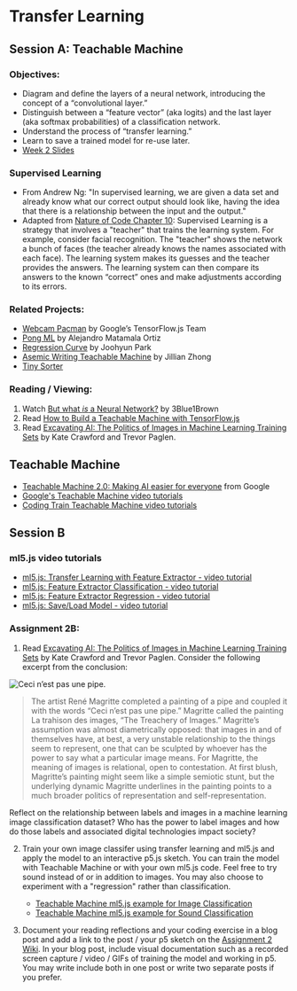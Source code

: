 # Transfer Learning

## Session A: Teachable Machine

### Objectives:
* Diagram and define the layers of a neural network, introducing the concept of a “convolutional layer.”
* Distinguish between a “feature vector” (aka logits) and the last layer (aka softmax probabilities) of a classification network.
* Understand the process of “transfer learning.”
* Learn to save a trained model for re-use later.
* [Week 2 Slides](https://docs.google.com/presentation/d/1BX-oAlZeSoVCUgzqPaklnzIzYQMEHjcFYSQNtx_-8eM/edit?usp=sharing)

### Supervised Learning
* From Andrew Ng: "In supervised learning, we are given a data set and already know what our correct output should look like, having the idea that there is a relationship between the input and the output."
* Adapted from [Nature of Code Chapter 10](http://natureofcode.com/book/chapter-10-neural-networks/): Supervised Learning is a strategy that involves a "teacher" that trains the learning system. For example, consider facial recognition. The "teacher" shows the network a bunch of faces (the teacher already knows the names associated with each face). The learning system makes its guesses and the teacher provides the answers. The learning system can then compare its answers to the known “correct” ones and make adjustments according to its errors.

### Related Projects:
* [Webcam Pacman](https://storage.googleapis.com/tfjs-examples/webcam-transfer-learning/dist/index.html) by Google’s TensorFlow.js Team
* [Pong ML](https://github.com/matamalaortiz/Pong-ML) by Alejandro Matamala Ortiz
* [Regression Curve](https://github.com/byjoohyunpark/regression-curve) by Joohyun Park
* [Asemic Writing Teachable Machine](http://blog.jzhong.today/computationaltypo/Asemic-Writing-Teachable-Machine/) by Jillian Zhong
* [Tiny Sorter](https://experiments.withgoogle.com/tiny-sorter/view)

### Reading / Viewing:
1. Watch [But what *is* a Neural Network?](https://youtu.be/aircAruvnKk) by 3Blue1Brown
2. Read [How to Build a Teachable Machine with TensorFlow.js](https://observablehq.com/@nsthorat/how-to-build-a-teachable-machine-with-tensorflow-js)
3. Read [Excavating AI: The Politics of Images in Machine Learning Training Sets](https://www.excavating.ai) by Kate Crawford and Trevor Paglen.

## Teachable Machine
* [Teachable Machine 2.0: Making AI easier for everyone](https://youtu.be/T2qQGqZxkD0) from Google
* [Google's Teachable Machine video tutorials](https://www.youtube.com/playlist?list=PLJfHZtseuscuTQfodmFnbZ3rBgCWsRT9t)
* [Coding Train Teachable Machine video tutorials](https://thecodingtrain.com/tm)


## Session B

### ml5.js video tutorials
* [ml5.js: Transfer Learning with Feature Extractor - video tutorial](https://youtu.be/kRpZ5OqUY6Y?list=PLRqwX-V7Uu6YPSwT06y_AEYTqIwbeam3y)
* [ml5.js: Feature Extractor Classification - video tutorial](https://youtu.be/eeO-rWYFuG0?list=PLRqwX-V7Uu6YPSwT06y_AEYTqIwbeam3y)
* [ml5.js: Feature Extractor Regression - video tutorial](https://youtu.be/aKgq0m1YjvQ?list=PLRqwX-V7Uu6YPSwT06y_AEYTqIwbeam3y)
* [ml5.js: Save/Load Model - video tutorial](https://youtu.be/eU7gIy3xV30?list=PLRqwX-V7Uu6YPSwT06y_AEYTqIwbeam3y)


### Assignment 2B:
1. Read [Excavating AI: The Politics of Images in Machine Learning Training Sets](https://www.excavating.ai) by Kate Crawford and Trevor Paglen. Consider the following excerpt from the conclusion:

![Ceci n’est pas une pipe.](https://upload.wikimedia.org/wikipedia/en/b/b9/MagrittePipe.jpg)

> The artist René Magritte completed a painting of a pipe and coupled it with the words “Ceci n’est pas une pipe.” Magritte called the painting La trahison des images, “The Treachery of Images.”
> Magritte’s assumption was almost diametrically opposed: that images in and of themselves have, at best, a very unstable relationship to the things seem to represent, one that can be sculpted by whoever has the power to say what a particular image means. For Magritte, the meaning of images is relational, open to contestation. At first blush, Magritte’s painting might seem like a simple semiotic stunt, but the underlying dynamic Magritte underlines in the painting points to a much broader politics of representation and self-representation.

Reflect on the relationship between labels and images in a machine learning image classification dataset? Who has the power to label images and how do those labels and associated digital technologies impact society?

2. Train your own image classifer using transfer learning and ml5.js and apply the model to an interactive p5.js sketch. You can train the model with Teachable Machine or with your own ml5.js code. Feel free to try sound instead of or in addition to images. You may also choose to experiment with a "regression" rather than classification.
    * [Teachable Machine ml5.js example for Image Classification](https://editor.p5js.org/ima_ml/sketches/8Wmwnig7-)
    * [Teachable Machine ml5.js example for Sound Classification](https://editor.p5js.org/ima_ml/sketches/xcdqphiVj)

3. Document your reading reflections and your coding exercise in a blog post and add a link to the post / your p5 sketch on the [Assignment 2 Wiki](https://github.com/ml5js/Intro-ML-Arts-IMA-F20/wiki/Assignment-2). In your blog post, include visual documentation such as a recorded screen capture / video / GIFs of training the model and working in p5. You may write include both in one post or write two separate posts if you prefer.
